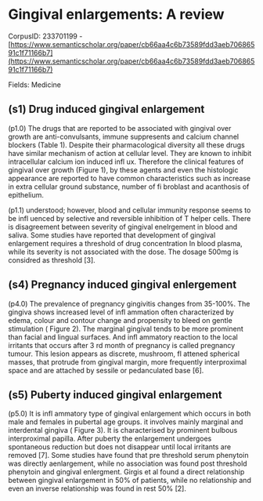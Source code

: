 # Gingival enlargements: A review

CorpusID: 233701199 - [https://www.semanticscholar.org/paper/cb66aa4c6b73589fdd3aeb70686591c1f71166b7](https://www.semanticscholar.org/paper/cb66aa4c6b73589fdd3aeb70686591c1f71166b7)

Fields: Medicine

## (s1) Drug induced gingival enlargement
(p1.0) The drugs that are reported to be associated with gingival over growth are anti-convulsants, immune suppresents and calcium channel blockers (Table 1). Despite their pharmacological diversity all these drugs have similar mechanism of action at cellular level. They are known to inhibit intracellular calcium ion induced infl ux. Therefore the clinical features of gingival over growth (Figure 1), by these agents and even the histologic appearance are reported to have common characteristics such as increase in extra cellular ground substance, number of fi broblast and acanthosis of epithelium.

(p1.1) understood; however, blood and cellular immunity response seems to be infl uenced by selective and reversible inhibition of T helper cells. There is disagreement between severity of gingival enelrgement in blood and saliva. Some studies have reported that development of gingival enlargement requires a threshold of drug concentration In blood plasma, while its severity is not associated with the dose. The dosage 500mg is considred as threshold [3].
## (s4) Pregnancy induced gingival enlergement
(p4.0) The prevalence of pregnancy gingivitis changes from 35-100%. The gingiva shows increased level of infl ammation often characterized by edema, colour and contour change and propensity to bleed on gentle stimulation ( Figure 2). The marginal gingival tends to be more prominent than facial and lingual surfaces. And infl ammatory reaction to the local irritants that occurs after 3 rd month of pregnancy is called pregnancy tumour. This lesion appears as discrete, mushroom, fl attened spherical masses, that protrude from gingival margin, more frequently interproximal space and are attached by sessile or pedanculated base [6].
## (s5) Puberty induced gingival enlargement
(p5.0) It is infl ammatory type of gingival enlargement which occurs in both male and females in pubertal age groups. it involves mainly marginal and interdental gingiva ( Figure   3). It is characterised by prominent bulbous interproximal papilla. After puberty the enlargement undergoes spontaneous reduction but does not disappear until local irritants are removed [7]. Some studies have found that pre threshold serum phenytoin was directly aenlargement, while no association was found post threshold phenytoin and gingival enlergment. Girgis et al found a direct relationship between gingival enlargement in 50% of patients, while no relationship and even an inverse relationship was found in rest 50% [2].
